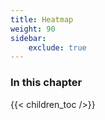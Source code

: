 ```yaml
---
title: Heatmap
weight: 90
sidebar:
    exclude: true
---
```


### In this chapter

{{< children_toc />}}